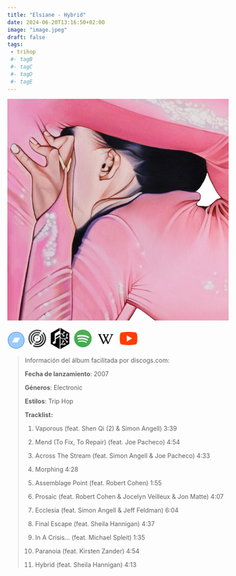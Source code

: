 ```yaml
---
title: "Elsiane - Hybrid"
date: 2024-06-20T13:16:50+02:00
image: "image.jpeg"
draft: false
tags:
 - trihop
 #- tagB
 #- tagC
 #- tagD
 #- tagE
---
```

![cover](image.jpeg (Elsiane - Hybrid))
 
[![bandcamp](../links/svg/bandcamp.png (bandcamp))](https://elsiane.bandcamp.com/album/hybrid)
[![discogs](../links/svg/discogs.png (discogs))](https://www.discogs.com/master/58620)
[![musicbrainz](../links/svg/musicbrainz.png (musicbrainz))](https://musicbrainz.org/release/fc4ffa73-60d6-4987-8a81-dcedf13ffbaa)
[![spotify](../links/svg/spotify.png (putify))](https://open.spotify.com/album/7oF5ycf51h4DCeqbSsKaXe)
[![wikipedia](../links/svg/wikipedia.png (wikipedia))](https://en.wikipedia.org/wiki/Hybrid)
[![youtube](../links/svg/youtube.png (youtube))](https://www.youtube.com/playlist?list=PLAxErIZd1xlODi_i7J04WVpZ7CcgSNECT)
 
<!-- [![lastfm](../links/svg/lastfm.png (lastfm))]() -->
 
> Información del álbum facilitada por discogs.com:
> 
> **Fecha de lanzamiento**: 2007
> 
> **Géneros**: Electronic
> 
> **Estilos**: Trip Hop
> 
> **Tracklist:**
> 
>   1. Vaporous 
> (feat. Shen Qi (2) & Simon Angell)   3:39
> 
>   2. Mend (To Fix, To Repair) 
> (feat. Joe Pacheco)   4:54
> 
>   3. Across The Stream 
> (feat. Simon Angell & Joe Pacheco)   4:33
> 
>   4. Morphing    4:28
> 
>   5. Assemblage Point 
> (feat. Robert Cohen)   1:55
> 
>   6. Prosaic 
> (feat. Robert Cohen & Jocelyn Veilleux & Jon Matte)   4:07
> 
>   7. Ecclesia 
> (feat. Simon Angell & Jeff Feldman)   6:04
> 
>   8. Final Escape 
> (feat. Sheila Hannigan)   4:37
> 
>   9. In A Crisis... 
> (feat. Michael Spleit)   1:35
> 
>   10. Paranoia 
> (feat. Kirsten Zander)   4:54
> 
>   11. Hybrid 
> (feat. Sheila Hannigan)   4:13
> 
